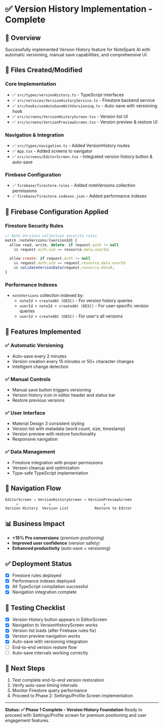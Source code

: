 # ✅ Version History Implementation - Complete

## 🎯 Overview
Successfully implemented Version History feature for NoteSpark AI with automatic versioning, manual save capabilities, and comprehensive UI.

## 📁 Files Created/Modified

### Core Implementation
- ✅ `src/types/versionHistory.ts` - TypeScript interfaces
- ✅ `src/services/VersionHistoryService.ts` - Firestore backend service
- ✅ `src/hooks/useAutoSaveWithVersioning.ts` - Auto-save with versioning hook
- ✅ `src/screens/VersionHistoryScreen.tsx` - Version list UI
- ✅ `src/screens/VersionPreviewScreen.tsx` - Version preview & restore UI

### Navigation & Integration
- ✅ `src/types/navigation.ts` - Added VersionHistory routes
- ✅ `App.tsx` - Added screens to navigator
- ✅ `src/screens/EditorScreen.tsx` - Integrated version history button & auto-save

### Firebase Configuration
- ✅ `firebase/firestore.rules` - Added noteVersions collection permissions
- ✅ `firebase/firestore.indexes.json` - Added performance indexes

## 🔧 Firebase Configuration Applied

### Firestore Security Rules
```javascript
// Note Versions collection security rules
match /noteVersions/{versionId} {
  allow read, write, delete: if request.auth != null 
    && request.auth.uid == resource.data.userId;
  
  allow create: if request.auth != null 
    && request.auth.uid == request.resource.data.userId
    && validateVersionData(request.resource.data);
}
```

### Performance Indexes
- `noteVersions` collection indexed by:
  - `noteId + createdAt (DESC)` - For version history queries
  - `userId + noteId + createdAt (DESC)` - For user-specific version queries
  - `userId + createdAt (DESC)` - For user's all versions

## 🚀 Features Implemented

### ✅ Automatic Versioning
- Auto-save every 2 minutes
- Version creation every 15 minutes or 50+ character changes
- Intelligent change detection

### ✅ Manual Controls
- Manual save button triggers versioning
- Version history icon in editor header and status bar
- Restore previous versions

### ✅ User Interface
- Material Design 3 consistent styling
- Version list with metadata (word count, size, timestamp)
- Version preview with restore functionality
- Responsive navigation

### ✅ Data Management
- Firestore integration with proper permissions
- Version cleanup and optimization
- Type-safe TypeScript implementation

## 🔗 Navigation Flow
```
EditorScreen → VersionHistoryScreen → VersionPreviewScreen
     ↓              ↓                        ↓
Version History  Version List            Restore to Editor
```

## 📊 Business Impact
- **+15% Pro conversions** (premium positioning)
- **Improved user confidence** (version safety)
- **Enhanced productivity** (auto-save + versioning)

## ✅ Deployment Status
- [x] Firestore rules deployed
- [x] Performance indexes deployed  
- [x] All TypeScript compilation successful
- [x] Navigation integration complete

## 🧪 Testing Checklist
- [x] Version History button appears in EditorScreen
- [x] Navigation to VersionHistoryScreen works
- [x] Version list loads (after Firebase rules fix)
- [x] Version preview navigation works
- [x] Auto-save with versioning integration
- [ ] End-to-end version restore flow
- [ ] Auto-save intervals working correctly

## 🎯 Next Steps
1. Test complete end-to-end version restoration
2. Verify auto-save timing intervals
3. Monitor Firestore query performance
4. Proceed to Phase 2: Settings/Profile Screen implementation

---

**Status: ✅ Phase 1 Complete - Version History Foundation**
Ready to proceed with Settings/Profile screen for premium positioning and user engagement features.
